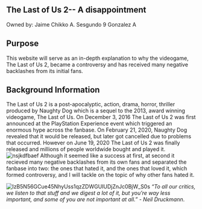 ## The Last of Us 2-- A disappointment
Owned by: Jaime Chikko A. Sesgundo
          9 Gonzalez A

## Purpose
This website will serve as an in-depth explanation to why the videogame, The Last of Us 2, became a controversy and has received many negative backlashes from its initial fans.

## Background Information 
The Last of Us 2 is a post-apocalyptic, action, drama, horror, thriller produced by Naughty Dog which is a sequel to the 2013, award winning videogame, The Last of Us. On December 3, 2016 The Last of Us 2 was first announced at the PlayStation Experience event which triggered an enormous hype across the fanbase. On February 21, 2020, Naughty Dog revealed that it would be released, but later got cancelled due to problems that occurred. However on June 19, 2020 The Last of Us 2 was finally released and millions of people worldwide bought and played it. 
![nsjkdfbaef](https://user-images.githubusercontent.com/99879325/158157230-127f5692-837f-42e2-85be-f75b2befe687.jpg)
Although it seemed like a success at first, at second it recieved many negative backlashes from its own fans and separated the fanbase into two: the ones that hated it, and the ones that loved it, which formed controversy, and I will tackle on the topic of why other fans hated it.

![lzB5N56GCue45NhyUss1qzZDWGUIUDjZnJc0BjW_S0s](https://user-images.githubusercontent.com/99879325/158158380-d27b4f2f-2d9b-4ac7-bec5-f383ce7737b7.jpg)
_“To all our critics, we listen to that stuff and we digest a lot of it, but you’re way less important, and some of you are not important at all.” - Neil Druckmann_.
